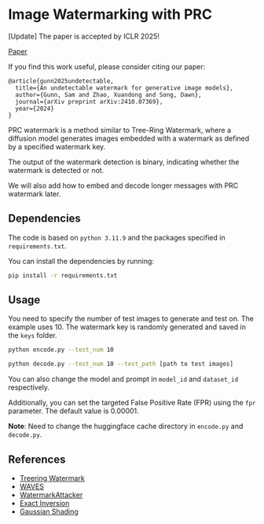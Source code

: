 # Image Watermarking with PRC

[Update] The paper is accepted by ICLR 2025!

[Paper](https://arxiv.org/pdf/2410.07369)

If you find this work useful, please consider citing our paper:
```
@article{gunn2025undetectable,
  title={An undetectable watermark for generative image models},
  author={Gunn, Sam and Zhao, Xuandong and Song, Dawn},
  journal={arXiv preprint arXiv:2410.07369},
  year={2024}
}
```

PRC watermark is a method similar to Tree-Ring Watermark, where a diffusion model generates images embedded with a watermark as defined by a specified watermark key.

The output of the watermark detection is binary, indicating whether the watermark is detected or not.

We will also add how to embed and decode longer messages with PRC watermark later.

## Dependencies

The code is based on `python 3.11.9` and the packages specified in `requirements.txt`.

You can install the dependencies by running:
```bash
pip install -r requirements.txt
```

## Usage

You need to specify the number of test images to generate and test on. The example uses 10. The watermark key is randomly generated and saved in the `keys` folder.

```bash
python encode.py --test_num 10
```

```bash
python decode.py --test_num 10 --test_path [path to test images]
```

You can also change the model and prompt in `model_id` and `dataset_id` respectively.

Additionally, you can set the targeted False Positive Rate (FPR) using the `fpr` parameter. The default value is 0.00001.


**Note**: Need to change the huggingface cache directory in `encode.py` and `decode.py`.

## References

- [Treering Watermark](https://github.com/YuxinWenRick/tree-ring-watermark)
- [WAVES](https://github.com/umd-huang-lab/WAVES)
- [WatermarkAttacker](https://github.com/XuandongZhao/WatermarkAttacker)
- [Exact Inversion](https://github.com/smhongok/inv-dpm)
- [Gaussian Shading](https://github.com/bsmhmmlf/Gaussian-Shading)
